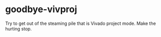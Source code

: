 # goodbye-vivproj
Try to get out of the steaming pile that is Vivado project mode. Make the hurting stop.
